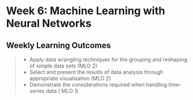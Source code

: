 # Week 6: Machine Learning with Neural Networks

## Weekly Learning Outcomes

> - Apply data wrangling techniques for the grouping and reshaping of simple data sets  (MLO 2)
> - Select and present the results of data analysis through appropriate visualisation  (MLO 2)
> - Demonstrate the considerations required when handling time-series data ( MLO 1)
